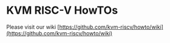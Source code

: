 # KVM RISC-V HowTOs

Please visit our wiki [https://github.com/kvm-riscv/howto/wiki](https://github.com/kvm-riscv/howto/wiki)
